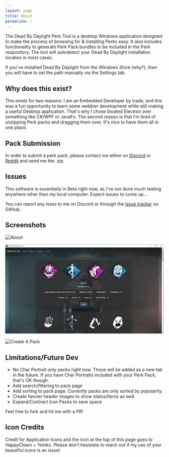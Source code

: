 ```yaml
---
layout: page
title: About
permalink: /
---
```

The Dead By Daylight Perk Tool is a desktop Windows application designed to make the process of browsing for & installing Perks easy. It also includes functionality to generate Perk Pack bundles to be included in the Perk respository. The tool will autodetect your Dead By Daylight installation location in most cases.

If you've installed Dead By Daylight from the Windows Store (why?), then you will have to set the path manually via the Settings tab.

## Why does this exist?
This exists for two reasons: I am an Embedded Developer by trade, and this was a fun opportunity to learn some webbier development while still making a useful Desktop application. That's why I chose bloated Electron over something like C#/WPF or JavaFx. The second reason is that I'm tired of unzipping Perk packs and dragging them over. It's nice to have them all in one place.

## Pack Submission
In order to submit a perk pack, please contact me either on [Discord](https://discordapp.com/invite/3WexstV) or [Reddit](https://reddit.com/message/compose?to=elpantalla&subject=My+Perk+Pack) and send me the .zip. 

## Issues
This software is essentially in Beta right now, as I've not done much testing anywhere other than my local computer. Expect issues to come up...

You can report any isses to me on Discord or through the [issue tracker](https://github.com/nrcrast/DbdPerkTool/issues) on GitHub. 

## Screenshots
![About](images/about.png)

![Perk Browser](images/screenshot_icons.png)

![Create A Pack](images/create.png)

## Limitations/Future Dev
* No Char Portrait only packs right now. Those will be added as a new tab in the future. If you have Char Portraits included with your Perk Pack, that's OK though.
* Add search/filtering to pack page
* Add sorting to pack page. Currently packs are only sorted by popularity.
* Create fancier header images to show status/items as well.
* Expand/Contract Icon Packs to save space

Feel free to fork and hit me with a PR!

## Icon Credits
Credit for Application Icons and the icon at the top of this page goes to HappyClown + Yoinks. Please don't hesistate to reach out if my use of your beautiful icons is an issue!
